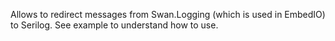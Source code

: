 Allows to redirect messages from Swan.Logging (which is used in EmbedIO) to Serilog. See example to understand how to use.
